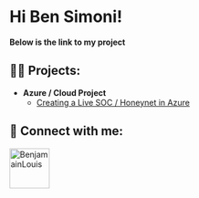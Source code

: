<h1>Hi Ben Simoni! </h1>

<b>Below is the link to my project</b>

<h2>👨‍💻 Projects:</h2>

- <b>Azure / Cloud Project</b>
  - [Creating a Live SOC / Honeynet in Azure]([https://github.com/joshmadakor1/Algorithms-Practice](https://github.com/joshmadakor1/Cyber-Course/blob/main/README.md))

<h2> 🤳 Connect with me:</h2>

<img align = "left" alt="BenjamainLouis" width="70px" src="https://github.com/user-attachments/assets/516104b0-9fea-4e4a-bb5f-d6ba2997f14a" />


[linkedin]: https://www.linkedin.com/in/benjamain-louis/
